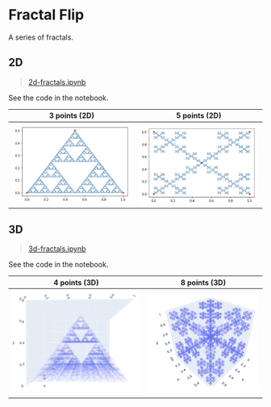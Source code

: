 # Fractal Flip

A series of fractals.



## 2D

> [2d-fractals.ipynb](./2d-fractals.ipynb)

See the code in the notebook.

|3 points (2D)|5 points (2D)|
|-|-|
|![](./images/fractal3a.jpg)|![](./images/fractal5b.jpg)|


## 3D

> [3d-fractals.ipynb](./3d-fractals.ipynb)

See the code in the notebook.

|4 points (3D)|8 points (3D)|
|-|-|
|![](./images/3dfractal4a.jpg)|![](./images/3dfractal8b.jpg)|
